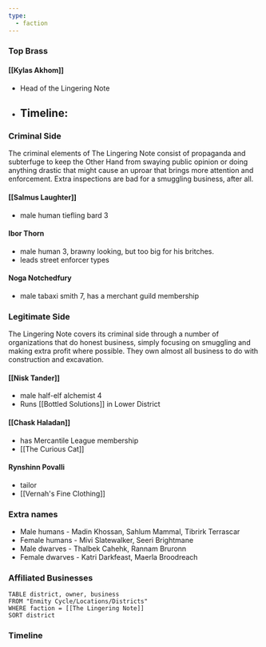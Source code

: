 ```yaml
---
type:
  - faction
---
```


### Top Brass
#### [[Kylas Akhom]]
- Head of the Lingering Note
- Timeline:
	- 
### Criminal Side
The criminal elements of The Lingering Note consist of propaganda and subterfuge to keep the Other Hand from swaying public opinion or doing anything drastic that might cause an uproar that brings more attention and enforcement. Extra inspections are bad for a smuggling business, after all. 
#### [[Salmus Laughter]]
- male human tiefling bard 3
#### Ibor Thorn 
- male human 3, brawny looking, but too big for his britches.
- leads street enforcer types
#### Noga Notchedfury 
- male tabaxi smith 7, has a merchant guild membership

### Legitimate Side
The Lingering Note covers its criminal side through a number of organizations that do honest business, simply focusing on smuggling and making extra profit where possible. They own almost all business to do with construction and excavation. 
#### [[Nisk Tander]]
- male half-elf alchemist 4
- Runs [[Bottled Solutions]] in Lower District 
#### [[Chask Haladan]]
- has Mercantile League membership
- [[The Curious Cat]]
#### Rynshinn Povalli
- tailor 
- [[Vernah's Fine Clothing]] 

### Extra names 
- Male humans - Madin Khossan, Sahlum Mammal, Tibrirk Terrascar  
- Female humans - Mivi Slatewalker, Seeri Brightmane  
- Male dwarves - Thalbek Cahehk, Rannam Bruronn
- Female dwarves - Katri Darkfeast, Maerla Broodreach  
### Affiliated Businesses 
```dataview
TABLE district, owner, business 
FROM "Enmity Cycle/Locations/Districts"
WHERE faction = [[The Lingering Note]]
SORT district
```

### Timeline



